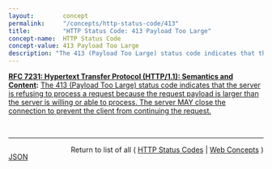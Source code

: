 ```yaml
---
layout:        concept
permalink:     "/concepts/http-status-code/413"
title:         "HTTP Status Code: 413 Payload Too Large"
concept-name:  HTTP Status Code
concept-value: 413 Payload Too Large
description: "The 413 (Payload Too Large) status code indicates that the server is refusing to process a request because the request payload is larger than the server is willing or able to process. The server MAY close the connection to prevent the client from continuing the request."
---
```


**[RFC 7231: Hypertext Transfer Protocol (HTTP/1.1): Semantics and Content](/specs/IETF/RFC/7231 "The Hypertext Transfer Protocol (HTTP) is an application-level protocol for distributed, collaborative, hypertext information systems. This document defines the semantics of HTTP/1.1 messages as expressed by request methods, request header fields, response status codes, and response header fields, along with the payload of messages (metadata and body content) and mechanisms for content negotiation."):** [The 413 (Payload Too Large) status code indicates that the server is refusing to process a request because the request payload is larger than the server is willing or able to process. The server MAY close the connection to prevent the client from continuing the request.](http://tools.ietf.org/html/rfc7231#section-6.5.11 "Read documentation for HTTP Status Code &#34;413&#34;")

<br/>
<hr/>

<p style="float : left"><a href="./413.json" title="JSON representing this particular Web Concept value">JSON</a></p>
<p style="text-align: right">Return to list of all ( <a href="../http-status-code/">HTTP Status Codes</a> | <a href="../">Web Concepts</a> )</p>
